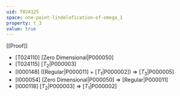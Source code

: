 ```yaml
---
uid: T024125
space: one-point-lindelofication-of-omega_1
property: t_3
value: true
---
```

[[Proof]]

* [T024110] [Zero Dimensional|P000050]
* [T024115] [$T_2$|P000003]
* [I000148] ([Regular|P000011] + [$T_1$|P000002]) => [$T_3$|P000005]
* [I000054] [Zero Dimensional|P000050] => [Regular|P000011]
* [I000118] [$T_2$|P000003] => [$T_1$|P000002]

